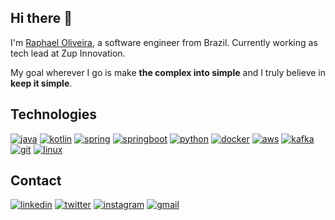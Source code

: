 ## Hi there 👋

I'm [Raphael Oliveira](http://raphaeloliveira.com.br), a software engineer from Brazil.
Currently working as tech lead at Zup Innovation.

My goal wherever I go is make **the complex into simple** and I truly believe in **keep it simple**.


## Technologies

[![java](https://img.shields.io/badge/Java-ED8B00?style=flat-square&logo=java&logoColor=white)](https://www.java.com/)
[![kotlin](https://img.shields.io/badge/Kotlin-0095D5?&style=flat-square&logo=kotlin&logoColor=white)](https://kotlinlang.org/)
[![spring](https://img.shields.io/badge/Spring-6DB33F?style=flat-square&logo=spring&logoColor=white)](https://spring.io/)
[![springboot](https://img.shields.io/badge/Spring_Boot-F2F4F9?style=flat-square&logo=spring-boot)](https://spring.io/projects/spring-boot)
[![python](https://img.shields.io/badge/Python-FFD43B?style=flat-square&logo=python&logoColor=blue)](https://www.python.org/)
[![docker](https://img.shields.io/badge/Docker-2CA5E0?style=flat-square&logo=docker&logoColor=white)](https://www.docker.com/)
[![aws](https://img.shields.io/badge/Amazon_AWS-FF9900?style=flat-square&logo=amazonaws&logoColor=white)](https://aws.amazon.com/)
[![kafka](https://img.shields.io/badge/Apache_Kafka-231F20?style=flat-square&logo=apache-kafka&logoColor=white)](https://kafka.apache.org/)
[![git](https://img.shields.io/badge/GIT-E44C30?style=flat-square&logo=git&logoColor=white)](https://git-scm.com/)
[![linux](https://img.shields.io/badge/Linux-FCC624?style=flat-square&logo=linux&logoColor=black)](https://www.linux.org/)


## Contact

[![linkedin](https://img.shields.io/badge/LinkedIn-0077B5?style=flat-square&logo=linkedin&logoColor=white)](https://www.linkedin.com/in/raphaelbh/)
[![twitter](https://img.shields.io/badge/Twitter-1DA1F2?style=flat-square&logo=twitter&logoColor=white)](https://twitter.com/raphaelbh)
[![instagram](https://img.shields.io/badge/Instagram-E4405F?style=flat-square&logo=instagram&logoColor=white)](https://www.instagram.com/raphael.bh/)
[![gmail](https://img.shields.io/badge/Gmail-D14836?style=flat-square&logo=gmail&logoColor=white)](mailto:raphaeldias.ti@gmail.com)


<!--
**raphaelbh/raphaelbh** is a ✨ _special_ ✨ repository because its `README.md` (this file) appears on your GitHub profile.

Here are some ideas to get you started:

- 🔭 I’m currently working on ...
- 🌱 I’m currently learning ...
- 👯 I’m looking to collaborate on ...
- 🤔 I’m looking for help with ...
- 💬 Ask me about ...
- 📫 How to reach me: ...
- 😄 Pronouns: ...
- ⚡ Fun fact: ...
-->

